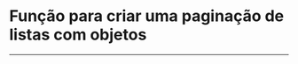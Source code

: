 # Função para criar uma paginação de listas com objetos

------------------------------------------------

